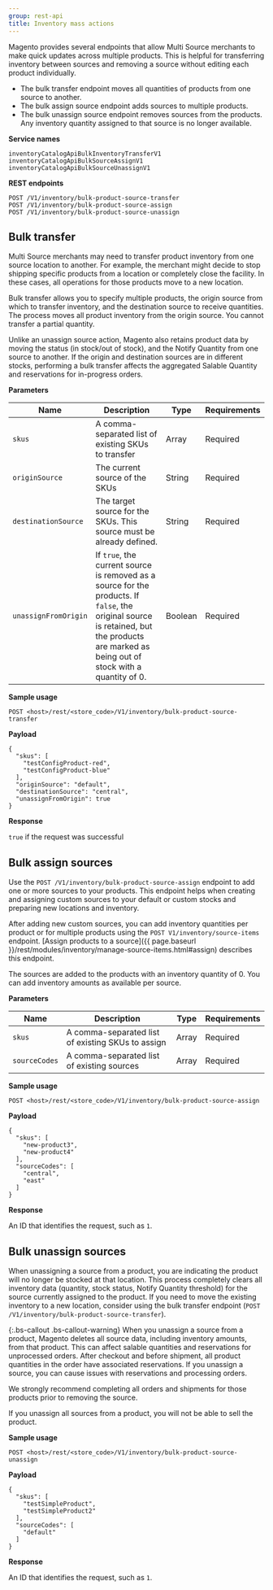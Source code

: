 ```yaml
---
group: rest-api
title: Inventory mass actions
---
```


Magento provides several endpoints that allow Multi Source merchants to make quick updates across multiple products. This is helpful for transferring inventory between sources and removing a source without editing each product individually.

* The bulk transfer endpoint moves all quantities of products from one source to another.
* The bulk assign source endpoint adds sources to multiple products.
* The bulk unassign source endpoint removes sources from the products. Any inventory quantity assigned to that source is no longer available.

**Service names**

```
inventoryCatalogApiBulkInventoryTransferV1
inventoryCatalogApiBulkSourceAssignV1
inventoryCatalogApiBulkSourceUnassignV1
```

**REST endpoints**

```
POST /V1/inventory/bulk-product-source-transfer
POST /V1/inventory/bulk-product-source-assign
POST /V1/inventory/bulk-product-source-unassign
```

## Bulk transfer

Multi Source merchants may need to transfer product inventory from one source location to another. For example, the merchant might decide to stop shipping specific products from a location or completely close the facility. In these cases, all operations for those products move to a new location.

Bulk transfer allows you to specify multiple products, the origin source from which to transfer inventory, and the destination source to receive quantities. The process moves all product inventory from the origin source. You cannot transfer a partial quantity.

 Unlike an unassign source action, Magento also retains product data by moving the status (in stock/out of stock), and the Notify Quantity from one source to another. If the origin and destination sources are in different stocks, performing a bulk transfer affects the aggregated Salable Quantity and reservations for in-progress orders.


**Parameters**

Name | Description | Type | Requirements
--- | --- | --- | ---
`skus` | A  comma-separated list of existing SKUs to transfer | Array | Required
`originSource` | The current source of the SKUs | String | Required
`destinationSource` | The target source for the SKUs. This source must be already defined. | String | Required
`unassignFromOrigin` | If `true`, the current source is removed as a source for the products. If `false`, the original source is retained, but the products are marked as being out of stock with a quantity of 0. | Boolean | Required


**Sample usage**

`POST <host>/rest/<store_code>/V1/inventory/bulk-product-source-transfer`

**Payload**

```
{
  "skus": [
    "testConfigProduct-red",
    "testConfigProduct-blue"
  ],
  "originSource": "default",
  "destinationSource": "central",
  "unassignFromOrigin": true
}
```

**Response**

`true` if the request was successful

## Bulk assign sources

Use the `POST /V1/inventory/bulk-product-source-assign` endpoint to add one or more sources to your products. This endpoint helps when creating and assigning custom sources to your default or custom stocks and preparing new locations and inventory.

After adding new custom sources, you can add inventory quantities per product or for multiple products using the `POST V1/inventory/source-items` endpoint. [Assign products to a source]({{ page.baseurl }}/rest/modules/inventory/manage-source-items.html#assign) describes this endpoint.

The sources are added to the products with an inventory quantity of 0. You can add inventory amounts as available per source.

**Parameters**

Name | Description | Type | Requirements
--- | --- | --- | ---
`skus` | A comma-separated list of existing SKUs to assign | Array | Required
`sourceCodes` | A comma-separated list of existing sources | Array | Required


**Sample usage**

`POST <host>/rest/<store_code>/V1/inventory/bulk-product-source-assign`

**Payload**

```
{
  "skus": [
    "new-product3",
    "new-product4"
  ],
  "sourceCodes": [
    "central",
    "east"
  ]
}
```

**Response**

An ID that identifies the request, such as `1`.


## Bulk unassign sources

When unassigning a source from a product, you are indicating the product will no longer be stocked at that location. This process completely clears all inventory data (quantity, stock status, Notify Quantity threshold) for the source currently assigned to the product. If you need to move the existing inventory to a new location, consider using the bulk transfer endpoint (`POST /V1/inventory/bulk-product-source-transfer`).

{:.bs-callout .bs-callout-warning}
When you unassign a source from a product, Magento deletes all source data, including inventory amounts, from that product. This can affect salable quantities and reservations for unprocessed orders. After checkout and before shipment, all product quantities in the order have associated reservations. If you unassign a source, you can cause issues with reservations and processing orders.

We strongly recommend completing all orders and shipments for those products prior to removing the source.

If you unassign all sources from a product, you will not be able to sell the product.

**Sample usage**

`POST <host>/rest/<store_code>/V1/inventory/bulk-product-source-unassign`

**Payload**

```
{
  "skus": [
    "testSimpleProduct",
    "testSimpleProduct2"
  ],
  "sourceCodes": [
    "default"
  ]
}
```

**Response**

An ID that identifies the request, such as `1`.